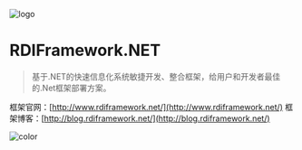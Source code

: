 ![logo](F:\RDI\docsify\rdiframework-docs\docs\zh-cn\image\logo.png)

# RDIFramework.NET

> 基于.NET的快速信息化系统敏捷开发、整合框架，给用户和开发者最佳的.Net框架部署方案。

框架官网：[http://www.rdiframework.net/](http://www.rdiframework.net/)
框架博客：[http://blog.rdiframework.net/](http://blog.rdiframework.net/)


![color](#f8f8f8)